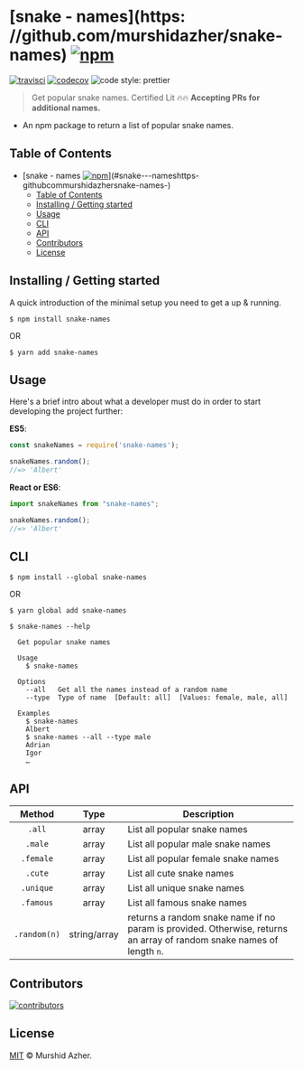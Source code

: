 # [snake - names](https: //github.com/murshidazher/snake-names) [![npm](https://img.shields.io/npm/v/snake-names.svg?label=&color=0080FF)](https://github.com/murshidazher/snake-names/releases/latest)

[![travisci](https://img.shields.io/travis/com/murshidazher/snake-names/master?style=flat-square)](https://travis-ci.com/)
[![codecov](https://img.shields.io/codecov/c/gh/murshidazher/snake-names/master?logo=codecov&style=flat-square&token=L8FWILY45J)](https://codecov.io/gh/murshidazher/snake-names)
![code style: prettier](https://img.shields.io/badge/code_style-prettier-ff69b4.svg?style=flat-square)

> Get popular snake names. Certified Lit 🔥🔥 **Accepting PRs for additional names.**

- An npm package to return a list of popular snake names.

## Table of Contents

- [snake - names [![npm](https://img.shields.io/npm/v/snake-names.svg?label=&color=0080FF)](https://github.com/murshidazher/snake-names/releases/latest)](#snake---nameshttps-githubcommurshidazhersnake-names-)
  - [Table of Contents](#table-of-contents)
  - [Installing / Getting started](#installing--getting-started)
  - [Usage](#usage)
  - [CLI](#cli)
  - [API](#api)
  - [Contributors](#contributors)
  - [License](#license)

## Installing / Getting started

A quick introduction of the minimal setup you need to get a up & running.

```shell
$ npm install snake-names
```

OR

```shell
$ yarn add snake-names
```

## Usage

Here's a brief intro about what a developer must do in order to start developing the project further:   

**ES5**:

```js
const snakeNames = require('snake-names');

snakeNames.random();
//=> 'Albert'
```

**React or ES6**:

```js
import snakeNames from "snake-names";

snakeNames.random();
//=> 'Albert'
```

## CLI

```shell
$ npm install --global snake-names
```

OR

```shell
$ yarn global add snake-names
```

```shell
$ snake-names --help

  Get popular snake names

  Usage
    $ snake-names

  Options
    --all   Get all the names instead of a random name
    --type  Type of name  [Default: all]  [Values: female, male, all]

  Examples
    $ snake-names
    Albert
    $ snake-names --all --type male
    Adrian
    Igor
    …
```

## API

|    Method    |     Type     | Description                                                                                                           |
| :----------: | :----------: | --------------------------------------------------------------------------------------------------------------------- |
|    `.all`    |    array     | List all popular snake names                                                                                          |
|   `.male`    |    array     | List all popular male snake names                                                                                     |
|  `.female`   |    array     | List all popular female snake names                                                                                   |
|   `.cute`    |    array     | List all cute snake names                                                                                             |
|  `.unique`   |    array     | List all unique snake names                                                                                           |
|  `.famous`   |    array     | List all famous snake names                                                                                           |
| `.random(n)` | string/array | returns a random snake name if no param is provided. Otherwise, returns an array of random snake names of length `n`. |

## Contributors

[![contributors](https://contrib.rocks/image?repo=murshidazher/snake-names)](https://github.com/murshidazher/snake-names/graphs/contributors)

## License

[MIT](https://github.com/murshidazher/snake-names/blob/master/LICENSE) © Murshid Azher.
